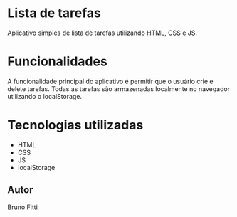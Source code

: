 # Lista de tarefas
 Aplicativo simples de lista de tarefas utilizando HTML, CSS e JS. 
# Funcionalidades 
A funcionalidade principal do aplicativo é permitir que o usuário crie e delete tarefas. 
 Todas as tarefas são armazenadas localmente no navegador utilizando o localStorage.
# Tecnologias utilizadas
- HTML 
- CSS
- JS
- localStorage

## Autor
Bruno Fitti

